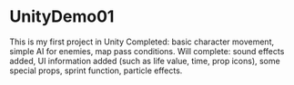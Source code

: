 # UnityDemo01
This is my first project in Unity
Completed: basic character movement, simple AI for enemies, map pass conditions.
Will complete: sound effects added, UI information added (such as life value, time, prop icons), some special props, sprint function, particle effects.
